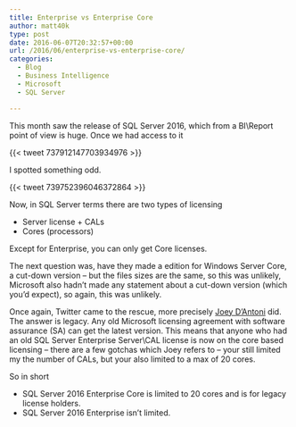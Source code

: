 ```yaml
---
title: Enterprise vs Enterprise Core
author: matt40k
type: post
date: 2016-06-07T20:32:57+00:00
url: /2016/06/enterprise-vs-enterprise-core/
categories:
  - Blog
  - Business Intelligence
  - Microsoft
  - SQL Server

---
```

This month saw the release of SQL Server 2016, which from a BI\Report point of view is huge. Once we had access to it

{{< tweet 737912147703934976 >}}

I spotted something odd.

{{< tweet 739752396046372864 >}}

Now, in SQL Server terms there are two types of licensing

  * Server license + CALs
  * Cores (processors)

Except for Enterprise, you can only get Core licenses.

The next question was, have they made a edition for Windows Server Core, a cut-down version &#8211; but the files sizes are the same, so this was unlikely, Microsoft also hadn&#8217;t made any statement about a cut-down version (which you&#8217;d expect), so again, this was unlikely.

Once again, Twitter came to the rescue, more precisely <a href="https://twitter.com/jdanton" target="_blank" rel="nofollow">Joey D&#8217;Antoni</a> did. The answer is legacy. Any old Microsoft licensing agreement with software assurance (SA) can get the latest version. This means that anyone who had an old SQL Server Enterprise Server\CAL license is now on the core based licensing &#8211; there are a few gotchas which Joey refers to &#8211; your still limited my the number of CALs, but your also limited to a max of 20 cores.

So in short

  * SQL Server 2016 Enterprise Core is limited to 20 cores and is for legacy license holders.
  * SQL Server 2016 Enterprise isn&#8217;t limited.
